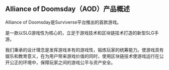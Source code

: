 ## Alliance of Doomsday（AOD）产品概述

Alliance of Doomsday是Surviverse平台推出的首款游戏。

是一款以SLG游戏性为核心的，立足于游戏技术和区块链技术打造的新型SLG手游。

我们秉承的设计理念是发挥游戏本有的游戏性，锻炼玩家的统筹能力。使游戏具有娱乐和教育意义，在为用户带来游戏价值的同时，使用区块链技术使游戏运行在公开公正的环境中，保障玩家之间的游戏公平与资产安全。
